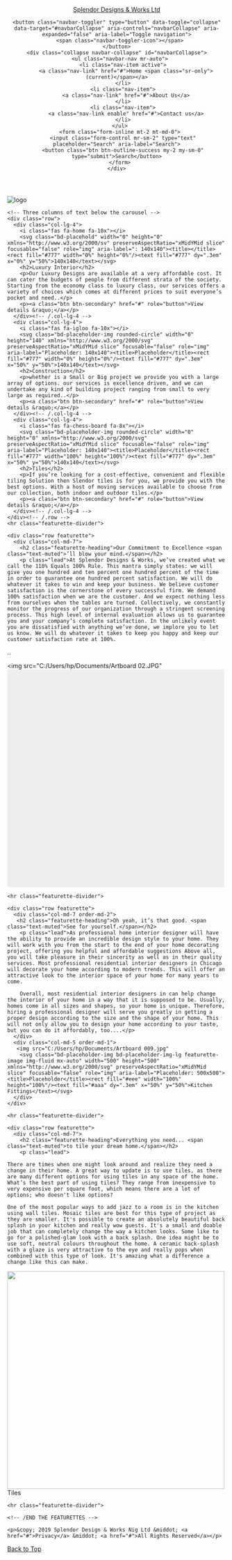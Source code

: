 
<html lang="en-US">
<head>
    <title>Splendor Design and works</title>
<link rel="stylesheet" href="https://maxcdn.bootstrapcdn.com/bootstrap/4.0.0/css/bootstrap.min.css" integrity="sha384-Gn5384xqQ1aoWXA+058RXPxPg6fy4IWvTNh0E263XmFcJlSAwiGgFAW/dAiS6JXm" crossorigin="anonymous">

<link rel="stylesheet" type="text/css" href="Spendor works.css">



<link rel="stylesheet" href="https://use.fontawesome.com/releases/v5.7.1/css/all.css" integrity="sha384-fnmOCqbTlWIlj8LyTjo7mOUStjsKC4pOpQbqyi7RrhN7udi9RwhKkMHpvLbHG9Sr" crossorigin="anonymous">




</head>
<body>

<header>

	

  <nav class="navbar navbar-expand-md navbar-dark fixed-top bg-dark"><i class="fas fa-home fa-3x"></i>
    <a class="navbar-brand" href="#">Splendor Designs & Works Ltd</a>

    <button class="navbar-toggler" type="button" data-toggle="collapse" data-target="#navbarCollapse" aria-controls="navbarCollapse" aria-expanded="false" aria-label="Toggle navigation">
      <span class="navbar-toggler-icon"></span>
    </button>
    <div class="collapse navbar-collapse" id="navbarCollapse">
      <ul class="navbar-nav mr-auto">
        <li class="nav-item active">
          <a class="nav-link" href="#">Home <span class="sr-only">(current)</span></a>
        </li>
        <li class="nav-item">
          <a class="nav-link" href="#">About Us</a>
        </li>
        <li class="nav-item">
          <a class="nav-link enable" href="#">Contact us</a>
        </li>
      </ul>
      <form class="form-inline mt-2 mt-md-0">
        <input class="form-control mr-sm-2" type="text" placeholder="Search" aria-label="Search">
        <button class="btn btn-outline-success my-2 my-sm-0" type="submit">Search</button>
      </form>
    </div>
  </nav>
</header>

<section id="header">
	<div class="row"
	<div class="">
    <div class="col-md-4">
        <img src="Artboard 10.PNG" alt="logo" />
    </div>
    <div class="col-md-8">
    </div>



</div>
</section>



<div class="container marketing">

    <!-- Three columns of text below the carousel -->
    <div class="row">
      <div class="col-lg-4">
      	<i class="fas fa-home fa-10x"></i>
        <svg class="bd-placehold" width="0" height="0" xmlns="http://www.w3.org/2000/sv" preserveAspectRatio="xMidYMid slice" focusable="false" role="img" aria-label=": 140x140"><title></title><rect fill="#777" width="0%" height="0%"/><text fill="#777" dy=".3em" x="0%" y="50%">140x140</text></svg>
        <h2>Luxury Interior</h2>
        <p>Our Luxury Designs are available at a very affordable cost. It can cater the budgets of people from different strata of the society. Starting from the economy class to luxury class, our services offers a variety of choices which comes at different prices to suit everyone’s pocket and need..</p>
        <p><a class="btn btn-secondary" href="#" role="button">View details &raquo;</a></p>
      </div><!-- /.col-lg-4 -->
      <div class="col-lg-4">
      	<i class="fas fa-igloo fa-10x"></i>
        <svg class="bd-placeholder-img rounded-circle" width="0" height="140" xmlns="http://www.w3.org/2000/svg" preserveAspectRatio="xMidYMid slice" focusable="false" role="img" aria-label="Placeholder: 140x140"><title>Placeholder</title><rect fill="#777" width="0%" height="0%"/><text fill="#777" dy=".3em" x="50%" y="50%">140x140</text></svg>
        <h2>Construction</h2>
        <p>whether is a Small or Big project we provide you with a large array of options. our services is excellence driven, and we can undertake any kind of building project ranging from small to very large as required..</p>
        <p><a class="btn btn-secondary" href="#" role="button">View details &raquo;</a></p>
      </div><!-- /.col-lg-4 -->
      <div class="col-lg-4">
      	<i class="fas fa-chess-board fa-8x"></i>
        <svg class="bd-placeholder-img rounded-circle" width="0" height="0" xmlns="http://www.w3.org/2000/svg" preserveAspectRatio="xMidYMid slice" focusable="false" role="img" aria-label="Placeholder: 140x140"><title>Placeholder</title><rect fill="#777" width="100%" height="100%"/><text fill="#777" dy=".3em" x="50%" y="50%">140x140</text></svg>
        <h2>Tiles</h2>
        <p>If you’re looking for a cost-effective, convenient and flexible tiling Solution then Slendor tiles is for you, we provide you with the best options. With a host of moving services available to choose from our collection, both indoor and outdoor tiles.</p>
        <p><a class="btn btn-secondary" href="#" role="button">View details &raquo;</a></p>
      </div><!-- /.col-lg-4 -->
    </div><!-- /.row -->
    <hr class="featurette-divider">

    <div class="row featurette">
      <div class="col-md-7">
        <h2 class="featurette-heading">Our Commitment to Excellence <span class="text-muted">’ll blow your mind.</span></h2>
        <p class="lead">At Splendor Designs & Works, we’ve created what we call the 110% Equals 100% Rule. This mantra simply states: we will give you one hundred and ten percent one hundred percent of the time in order to guarantee one hundred percent satisfaction. We will do whatever it takes to win and keep your business. We believe customer satisfaction is the cornerstone of every successful firm. We demand 100% satisfaction when we are the customer. And we expect nothing less from ourselves when the tables are turned. Collectively, we constantly monitor the progress of our organization through a stringent screening process. This high level of internal evaluation allows us to guarantee you and your company’s complete satisfaction. In the unlikely event you are dissatisfied with anything we’ve done, we implore you to let us know. We will do whatever it takes to keep you happy and keep our customer satisfaction rate at 100%.

 ..</p>
      </div>
      <div class="col-md-5">
      	<img src="C:/Users/hp/Documents/Artboard 02.JPG"
        <svg class="bd-placeholder-img bd-placeholder-img-lg featurette-image img-fluid mx-auto" width="500" height="500" xmlns="http://www.w3.org/2000/svg" preserveAspectRatio="xMidYMid slice" focusable="false" role="img" aria-label="Placeholder: 500x500"><title>Placeholder</title><rect fill="#eee" width="100%" height="100%"/><text fill="#aaa" dy=".3em" x="50%" y="50%"></text></svg>
      </div>
    </div>

    <hr class="featurette-divider">

    <div class="row featurette">
      <div class="col-md-7 order-md-2">
	   <h2 class="featurette-heading">Oh yeah, it’s that good. <span class="text-muted">See for yourself.</span></h2>
        <p class="lead">As professional home interior designer will have the ability to provide an incredible design style to your home. They will work with you from the start to the end of your home decorating project, offering you helpful and affordable suggestions Above all, you will take pleasure in their sincerity as well as in their quality services. Most professional residential interior designers in Chicago will decorate your home according to modern trends. This will offer an attractive look to the interior space of your home for many years to come.

		Overall, most residential interior designers in can help change the interior of your home in a way that it is supposed to be. Usually, homes come in all sizes and shapes, so your home is unique. Therefore, hiring a professional designer will serve you greatly in getting a proper design according to the size and the shape of your home. This will not only allow you to design your home according to your taste, but you can do it affordably, too....</p>
      </div>
      <div class="col-md-5 order-md-1">
	   <img src="C:/Users/hp/Documents/Artboard 009.jpg"
        <svg class="bd-placeholder-img bd-placeholder-img-lg featurette-image img-fluid mx-auto" width="500" height="500" xmlns="http://www.w3.org/2000/svg" preserveAspectRatio="xMidYMid slice" focusable="false" role="img" aria-label="Placeholder: 500x500"><title>Placeholder</title><rect fill="#eee" width="100%" height="100%"/><text fill="#aaa" dy=".3em" x="50%" y="50%">Kitchen Fittings</text></svg>
      </div>
    </div>

    <hr class="featurette-divider">

    <div class="row featurette">
      <div class="col-md-7">
        <h2 class="featurette-heading">Everything you need... <span class="text-muted">to tile your dream home.</span></h2>
        <p class="lead">

	There are times when one might look around and realize they need a change in their home. A great way to update is to use tiles, as there are many different options for using tiles in any space of the home. What’s the best part of using tiles? They range from inexpensive to very expensive per square foot, which means there are a lot of options; who doesn't like options?

	One of the most popular ways to add jazz to a room is in the kitchen using wall tiles. Mosaic tiles are best for this type of project as they are smaller. It's possible to create an absolutely beautiful back splash in your kitchen and really wow guests. It's a small and doable job that can completely change the way a kitchen looks. Some like to go for a polished-glam look with a back splash. One idea might be to use soft, neutral colours throughout the home. A ceramic back-splash with a glaze is very attractive to the eye and really pops when combined with this type of look. It's amazing what a difference a change like this can make.
</p>
      </div>
      <div class="col-md-5">
      	<img src="C:/Users/hp/Documents/Artboard 010.jpg"
        <svg class="bd-placeholder-img bd-placeholder-img-lg featurette-image img-fluid mx-auto" width="500" height="500" xmlns="http://www.w3.org/2000/svg" preserveAspectRatio="xMidYMid slice" focusable="false" role="img" aria-label="Placeholder: 500x500"><title>Placeholder</title><rect fill="#eee" width="100%" height="100%"/><text fill="#aaa" dy=".3em" x="50%" y="50%">Tiles</text></svg>
      </div>
    </div>

    <hr class="featurette-divider">

    <!-- /END THE FEATURETTES -->

  </div><!-- /.container -->


  <!-- FOOTER -->
  <footer class="container">
    
    <p>&copy; 2019 Splendor Design & Works Nig Ltd &middot; <a href="#">Privacy</a> &middot; <a href="#">All Rights Reserved</a></p>
  </footer>










<script src="https://code.jquery.com/jquery-3.2.1.slim.min.js" integrity="sha384-KJ3o2DKtIkvYIK3UENzmM7KCkRr/rE9/Qpg6aAZGJwFDMVNA/GpGFF93hXpG5KkN" crossorigin="anonymous"></script>
<script src="https://cdnjs.cloudflare.com/ajax/libs/popper.js/1.12.9/umd/popper.min.js" integrity="sha384-ApNbgh9B+Y1QKtv3Rn7W3mgPxhU9K/ScQsAP7hUibX39j7fakFPskvXusvfa0b4Q" crossorigin="anonymous"></script>
<script src="https://maxcdn.bootstrapcdn.com/bootstrap/4.0.0/js/bootstrap.min.js" integrity="sha384-JZR6Spejh4U02d8jOt6vLEHfe/JQGiRRSQQxSfFWpi1MquVdAyjUar5+76PVCmYl" crossorigin="anonymous"></script>

<body>
</html>



<a class="btn btn-primary shelf-cta mx-2 mb-3" href="#">Back to Top</a>
